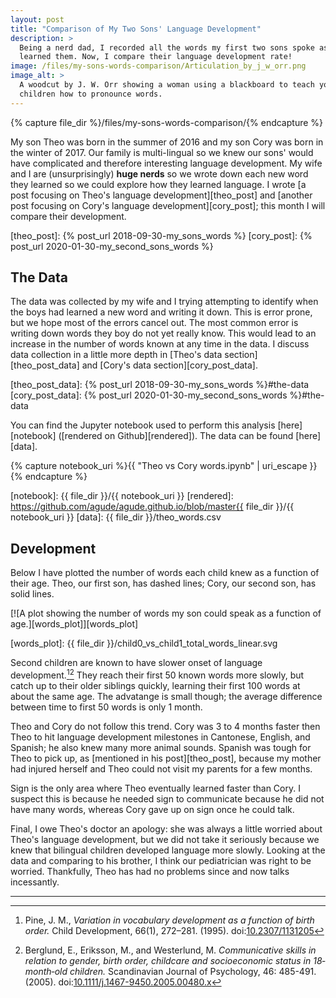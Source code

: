 ```yaml
---
layout: post
title: "Comparison of My Two Sons' Language Development"
description: >
  Being a nerd dad, I recorded all the words my first two sons spoke as they
  learned them. Now, I compare their language development rate!
image: /files/my-sons-words-comparison/Articulation_by_j_w_orr.png
image_alt: >
  A woodcut by J. W. Orr showing a woman using a blackboard to teach young
  children how to pronounce words.
---
```


{% capture file_dir %}/files/my-sons-words-comparison/{% endcapture %}

My son Theo was born in the summer of 2016 and my son Cory was born in the
winter of 2017. Our family is multi-lingual so we knew our sons' would have
complicated and therefore interesting language development. My wife and I are
(unsurprisingly) **huge nerds** so we wrote down each new word they learned so
we could explore how they learned language. I wrote [a post focusing on Theo's
language development][theo_post] and [another post focusing on Cory's language
development][cory_post]; this month I will compare their development.

[theo_post]: {% post_url 2018-09-30-my_sons_words %}
[cory_post]: {% post_url 2020-01-30-my_second_sons_words %}

## The Data

The data was collected by my wife and I trying attempting to identify when the
boys had learned a new word and writing it down. This is error prone, but we
hope most of the errors cancel out. The most common error is writing down
words they boy do not yet really know. This would lead to an increase in the
number of words known at any time in the data. I discuss data collection in a
little more depth in [Theo's data section][theo_post_data] and [Cory's data
section][cory_post_data].

[theo_post_data]: {% post_url 2018-09-30-my_sons_words %}#the-data
[cory_post_data]: {% post_url 2020-01-30-my_second_sons_words %}#the-data

You can find the Jupyter notebook used to perform this analysis
[here][notebook] ([rendered on Github][rendered]). The data can be found
[here][data].

{% capture notebook_uri %}{{ "Theo vs Cory words.ipynb" | uri_escape }}{% endcapture %}

[notebook]: {{ file_dir }}/{{ notebook_uri }}
[rendered]: https://github.com/agude/agude.github.io/blob/master{{ file_dir }}/{{ notebook_uri }}
[data]: {{ file_dir }}/theo_words.csv

## Development


Below I have plotted the number of words each child knew as a function of
their age. Theo, our first son, has dashed lines; Cory, our second son, has
solid lines.

[![A plot showing the number of words my son could speak as a function of
age.][words_plot]][words_plot]

[words_plot]: {{ file_dir }}/child0_vs_child1_total_words_linear.svg

Second children are known to have slower onset of language
development.[^1][^2] They reach their first 50 known words more slowly, but
catch up to their older siblings quickly, learning their first 100 words at
about the same age. The advatange is small though; the average difference
between time to first 50 words is only 1 month.

Theo and Cory do not follow this trend. Cory was 3 to 4 months faster then
Theo to hit language development milestones in Cantonese, English, and
Spanish; he also knew many more animal sounds. Spanish was tough for Theo to
pick up, as [mentioned in his post][theo_post], because my mother had injured
herself and Theo could not visit my parents for a few months.

Sign is the only area where Theo eventually learned faster than Cory. I
suspect this is because he needed sign to communicate because he did not have
many words, whereas Cory gave up on sign once he could talk.

Final, I owe Theo's doctor an apology: she was always a little worried about
Theo's language development, but we did not take it seriously because we knew
that bilingual children developed language more slowly. Looking at the data
and comparing to his brother, I think our pediatrician was right to be
worried. Thankfully, Theo has had no problems since and now talks incessantly.

---

[^1]: Pine, J. M., _Variation in vocabulary development as a function of birth order._ Child Development, 66(1), 272–281. (1995). doi:[10.2307/1131205](https://doi.org/10.2307/1131205)
[^2]: Berglund, E., Eriksson, M., and Westerlund, M. _Communicative skills in relation to gender, birth order, childcare and socioeconomic status in 18‐month‐old children._ Scandinavian Journal of Psychology, 46: 485-491. (2005). doi:[10.1111/j.1467-9450.2005.00480.x](https://doi.org/10.1111/j.1467-9450.2005.00480.x)
